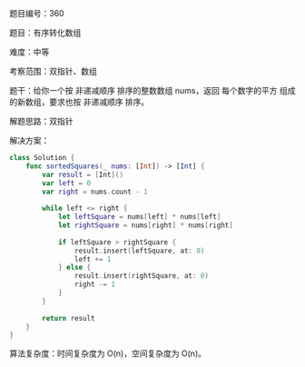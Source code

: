 题目编号：360

题目：有序转化数组

难度：中等

考察范围：双指针、数组

题干：给你一个按 非递减顺序 排序的整数数组 nums，返回 每个数字的平方 组成的新数组，要求也按 非递减顺序 排序。

解题思路：双指针

解决方案：

```swift
class Solution {
    func sortedSquares(_ nums: [Int]) -> [Int] {
        var result = [Int]()
        var left = 0
        var right = nums.count - 1
        
        while left <= right {
            let leftSquare = nums[left] * nums[left]
            let rightSquare = nums[right] * nums[right]
            
            if leftSquare > rightSquare {
                result.insert(leftSquare, at: 0)
                left += 1
            } else {
                result.insert(rightSquare, at: 0)
                right -= 1
            }
        }
        
        return result
    }
}
```

算法复杂度：时间复杂度为 O(n)，空间复杂度为 O(n)。